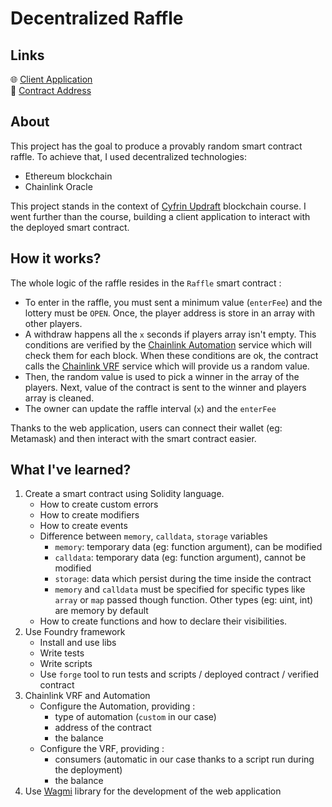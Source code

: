 # Decentralized Raffle

## Links

🌐 [Client Application](https://foundry-raffle.vercel.app/)  
📄 [Contract Address](https://sepolia.etherscan.io/address/0x5bCc74831871eA4d7cD504B987dE7d7b677A2df1)

## About

This project has the goal to produce a provably random smart contract raffle. To achieve that, I used decentralized technologies:

- Ethereum blockchain
- Chainlink Oracle

This project stands in the context of [Cyfrin Updraft](https://updraft.cyfrin.io/) blockchain course. I went further than the course, building a client application to interact with the deployed smart contract.

## How it works?

The whole logic of the raffle resides in the `Raffle` smart contract :

- To enter in the raffle, you must sent a minimum value (`enterFee`) and the lottery must be `OPEN`. Once, the player address is store in an array with other players.
- A withdraw happens all the `x` seconds if players array isn't empty. This conditions are verified by the [Chainlink Automation](https://docs.chain.link/chainlink-automation) service which will check them for each block. When these conditions are ok, the contract calls the [Chainlink VRF](https://docs.chain.link/vrf) service which will provide us a random value.
- Then, the random value is used to pick a winner in the array of the players. Next, value of the contract is sent to the winner and players array is cleaned.
- The owner can update the raffle interval (`x`) and the `enterFee`

Thanks to the web application, users can connect their wallet (eg: Metamask) and then interact with the smart contract easier.

## What I've learned?

1. Create a smart contract using Solidity language.
   - How to create custom errors
   - How to create modifiers
   - How to create events
   - Difference between `memory`, `calldata`, `storage` variables
     - `memory`: temporary data (eg: function argument), can be modified
     - `calldata`: temporary data (eg: function argument), cannot be modified
     - `storage`: data which persist during the time inside the contract
     - `memory` and `calldata` must be specified for specific types like `array` or `map` passed though function. Other types (eg: uint, int) are memory by default
   - How to create functions and how to declare their visibilities.
2. Use Foundry framework
   - Install and use libs
   - Write tests
   - Write scripts
   - Use `forge` tool to run tests and scripts / deployed contract / verified contract
3. Chainlink VRF and Automation
   - Configure the Automation, providing :
     - type of automation (`custom` in our case)
     - address of the contract
     - the balance
   - Configure the VRF, providing :
     - consumers (automatic in our case thanks to a script run during the deployment)
     - the balance
4. Use [Wagmi](https://wagmi.sh/) library for the development of the web application

